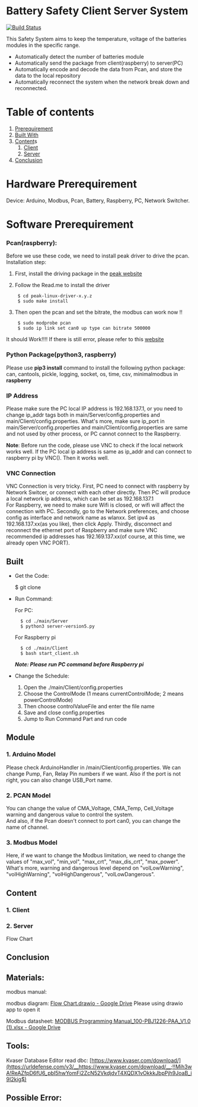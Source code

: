 # Battery Safety Client Server System

[![Build Status](https://travis-ci.org/joemccann/dillinger.svg?branch=master)](https://travis-ci.org/joemccann/dillinger)

This Safety System aims to keep the temperature, voltage of the batteries modules in the specific range. 

- Automatically detect the number of batteries module
- Automatically send the package from client(raspberry) to server(PC)
- Automatically encode and decode the data from Pcan, and store the data to the local repository
- Automatically reconnect the system when the network break down and reconnected.

# Table of contents

1. [Prerequirement](#Prerequirement)
2. [Built With](#BuiltWith)
3. [Content](#Content)s
   1. [Client](#Client)
   2. [Server](#Server)
4. [Conclusion](#Conclusion)

# Hardware Prerequirement <a name="Hardware Prerequirement"></a>
Device: Arduino, Modbus, Pcan, Battery, Raspberry, PC, Network Switcher.

# Software Prerequirement <a name="Software Prerequirement"></a>

### Pcan(raspberry): 
Before we use these code, we need to install peak driver to drive the pcan. <br/>
Installation step: <br />

1. First, install the driving package in the [peak website](https://www.peak-system.com/fileadmin/media/linux/files/peak-linux-driver-8.11.0.tar.gz) 
2. Follow the Read.me to install the driver
   
   ```console
    $ cd peak-linux-driver-x.y.z
    $ sudo make install
   ```
3. Then open the pcan and set the bitrate, the modbus can work now !!
   
   ```console
    $ sudo modprobe pcan
    $ sudo ip link set can0 up type can bitrate 500000
   ```
It should Work!!!!
If there is still error, please refer to this [website](https://forum.peak-system.com/viewtopic.php?f=59&t=3381)

### Python Package(python3, raspberry)
Please use **pip3 install** command to install the following python package: can, cantools, pickle, logging, socket, os, time, csv, minimalmodbus in **raspberry**


### IP Address
Please make sure the PC local IP address is 192.168.137.1, or you need to change ip_addr tags both in main/Server/config.properties and main/Client/config.properties.
What's more, make sure ip_port in main/Server/config.properties and main/Client/config.properties are same and not used by other process, or PC cannot connect to the Raspberry.  

**Note**: Before run the code, please use VNC to check if the local network works well. If the PC local ip address is same as ip_addr and can connect to raspberry pi by VNC(). Then it works well. 

### VNC Connection
VNC Connection is very tricky. First, PC need to connect with raspberry by Network Switcer, or connect with each other directly. Then PC will produce a local network ip address, which can be set as 192.168.137.1 <br />
For Raspberry, we need to make sure Wifi is closed, or wifi will affect the connection with PC. Secondly, go to the Network preferences, and choose config as interface and network name as wlanxx. Set ipv4 as 192.168.137.xx(as you like), then click Apply. Thirdly, disconnect and reconnect the ethernet port of Raspberry and make sure VNC recommended ip addresses has 192.169.137.xx(of course, at this time, we already open VNC PORT). 

## Built <a name="BuiltWith"></a>

<!---
your comment goes here
and here
-->
* Get the Code: 

  $ git clone 


* Run Command: <br />
 
 
    For PC: 
    
        $ cd ./main/Server
        $ python3 server-version5.py 
    
    
    
    For Raspberry pi

        $ cd ./main/Client
        $ bash start_client.sh
        
      
    ***Note: Please run PC command before Raspberry pi***
    
* Change the Schedule: <br />
   1. Open the ./main/Client/config.properties <br />
   2. Choose the ControlMode (1 means currentControlMode; 2 means powerControlMode) <br />
   3. Then choose controlValueFile and enter the file name <br />
   4. Save and close config.properties <br />
   5. Jump to Run Command Part and run code <br />
   
   
## Module <a name="Module"></a>

### 1. Arduino Model

Please check ArduinoHandler in /main/Client/config.properties. We can change Pump, Fan, Relay Pin numbers if we want. Also if the port is not right, you can also change USB_Port name. 

### 2. PCAN Model
You can change the value of CMA_Voltage, CMA_Temp, Cell_Voltage warning and dangerous value to control the system. <br /> And also, if the Pcan doesn't connect to port can0, you can change the name of channel. 

### 3. Modbus Model
Here, if we want to change the Modbus limitation, we need to change the values of  "max_vol", "min_vol", "max_crt", "max_dis_crt", "max_power". <br /> What's more, warning and dangerous level depend on "volLowWarning", "volHighWarning", "volHighDangerous", "volLowDangerous".

## Content  <a name="Content"></a>

### 1. Client <a name="Client"></a>


#### 

### 2. Server <a name="Server"></a>

Flow Chart

## Conclusion <a name="Conclusion"></a>

## Materials:

modbus manual:

modbus diagram:  [Flow Chart.drawio - Google Drive](https://drive.google.com/file/d/1NNy5NgrcA9PDrtHOePHVPRTp49nq5HQm/view?usp=sharing) Please using drawio app to open it

Modbus datasheet: [MODBUS Programming Manual_100-PBJ1226-PAA_V1.0 (1).xlsx - Google Drive](https://drive.google.com/file/d/1G2-0vgNjH8J68ZtONMKIYocuhhOb2BkP/view?usp=sharing)

## Tools:

 Kvaser Database Editor read dbc: [https://www.kvaser.com/download/](https://urldefense.com/v3/__https://www.kvaser.com/download/__;!!Mih3wA!ReAZfpD6fU6_pbI5hwYomFi2ZcN52VkdjdvT4XQDX1vOkkkJbpPjh9JoaB_i9I2kig$)
 
 ## Possible Error: 
 
